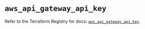 # `aws_api_gateway_api_key`

Refer to the Terraform Registry for docs: [`aws_api_gateway_api_key`](https://registry.terraform.io/providers/hashicorp/aws/5.32.0/docs/resources/api_gateway_api_key).

